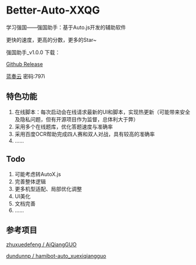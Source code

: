 # Better-Auto-XXQG
学习强国——强国助手：基于Auto.js开发的辅助软件

更快的速度，更高的分数，更多的Star~

强国助手_v1.0.0 下载：

[Github Release](https://github.com/sec-an/Better-Auto-XXQG/releases/tag/v1.0.0)

[蓝奏云](https://wwd.lanzoup.com/iNzo9003bu5a)  密码:797i


## 特色功能
1. 在线脚本：每次启动会在线请求最新的UI和脚本，实现热更新（可能带来安全及隐私问题，但有开源项目作为监督，总体利大于弊）
2. 采用多个在线题库，优化答题速度与准确率
3. 采用百度OCR帮助完成四人赛和双人对战，具有较高的准确率
4. ……

## Todo
1. 可能考虑转AutoX.js
2. 完善整体逻辑
3. 更多机型适配、局部优化调整
4. UI美化
5. 文档完善
6. ……

## 参考项目
[zhuxuedefeng / AiQiangGUO](https://github.com/zhuxuedefeng/AiQiangGUO)

[dundunnp / hamibot-auto_xuexiqiangguo](https://github.com/dundunnp/hamibot-auto_xuexiqiangguo)
